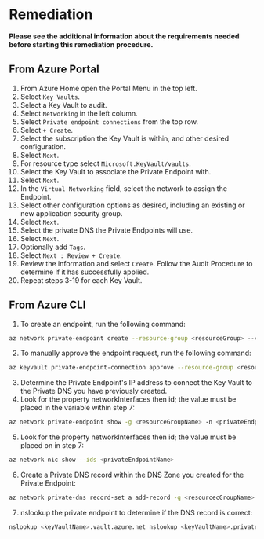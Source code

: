 # Remediation

**Please see the additional information about the requirements needed before starting this remediation procedure.**

## From Azure Portal

1. From Azure Home open the Portal Menu in the top left.
2. Select `Key Vaults`.
3. Select a Key Vault to audit.
4. Select `Networking` in the left column.
5. Select `Private endpoint connections` from the top row.
6. Select `+ Create`.
7. Select the subscription the Key Vault is within, and other desired configuration.
8. Select `Next`.
9. For resource type select `Microsoft.KeyVault/vaults`.
10. Select the Key Vault to associate the Private Endpoint with.
11. Select `Next`.
12. In the `Virtual Networking` field, select the network to assign the Endpoint.
13. Select other configuration options as desired, including an existing or new application security group.
14. Select `Next`.
15. Select the private DNS the Private Endpoints will use.
16. Select `Next`.
17. Optionally add `Tags`.
18. Select `Next : Review + Create`.
19. Review the information and select `Create`. Follow the Audit Procedure to determine if it has successfully applied.
20. Repeat steps 3-19 for each Key Vault.

## From Azure CLI

1. To create an endpoint, run the following command:

```sh
az network private-endpoint create --resource-group <resourceGroup> --vnet-name <vnetName> --subnet <subnetName> --name <PrivateEndpointName> --private-connection-resource-id "/subscriptions/<AZURE SUBSCRIPTION ID>/resourceGroups/<resourceGroup>/providers/Microsoft.KeyVault/vaults/<keyVaultName>" --group-ids vault --connection-name <privateLinkConnectionName> --location <azureRegion> --manual-request
```

2. To manually approve the endpoint request, run the following command:

```sh
az keyvault private-endpoint-connection approve --resource-group <resourceGroup> --vault-name <keyVaultName> –name <privateLinkName>
```

3. Determine the Private Endpoint's IP address to connect the Key Vault to the Private DNS you have previously created.
4. Look for the property networkInterfaces then id; the value must be placed in the variable <privateEndpointNIC> within step 7:

```sh
az network private-endpoint show -g <resourceGroupName> -n <privateEndpointName>
```

5. Look for the property networkInterfaces then id; the value must be placed on <privateEndpointNIC> in step 7:

```sh
az network nic show --ids <privateEndpointName>
```

6. Create a Private DNS record within the DNS Zone you created for the Private Endpoint:

```sh
az network private-dns record-set a add-record -g <resourcecGroupName> -z "privatelink.vaultcore.azure.net" -n <keyVaultName> -a <privateEndpointNIC>
```

7. nslookup the private endpoint to determine if the DNS record is correct:

```sh
nslookup <keyVaultName>.vault.azure.net nslookup <keyVaultName>.privatelink.vaultcore.azure.n
```
